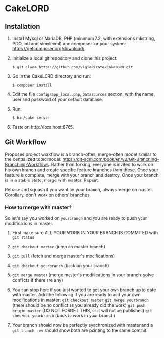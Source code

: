 # CakeLORD

## Installation

1. Install Mysql or MariaDB, PHP (minimum 7.2, with extensions mbstring, PDO, intl and simplexml) and composer for your system: https://getcomposer.org/download/

2. Initialize a local git repository and clone this project:

       $ git clone https://github.com/VigiePirate/CakeLORD.git

3. Go in the CakeLORD directory and run:

       $ composer install

4. Edit the file `config/app_local.php`, `Datasources` section, with the name, user and password of your default database.

5. Run:

       $ bin/cake server

6. Taste on http://localhost:8765.

## Git Workflow

Proposed project workflow is a branch-often, merge-often model similar to the centralized topic model: https://git-scm.com/book/en/v2/Git-Branching-Branching-Workflows. Rather than forking, everyone is invited to work on his own branch and create specific feature branches from these. Once your feature is complete, merge with your branch and destroy. Once your branch is in a stable state, merge with master. Repeat.

Rebase and squash if you want on your branch, always merge on master. Corollary: don't work on others' branches.

### How to merge with master?

So let's say you worked on `yourbranch` and you are ready to push your modifications in master.

1. First make sure ALL YOUR WORK IN YOUR BRANCH IS COMMITED with `git status`

2. `git checkout master` (jump on master branch)

3. `git pull` (fetch and merge master's modifications)

4. `git checkout yourbranch` (back on your branch)

5. `git merge master` (merge master's modifications in your branch: solve conflicts if there are any)

6. You can stop here if you just wanted to get your own branch up to date with master. Add the following if you are ready to add your own modifications in master:
`git checkout master`
`git merge yourbranch` (there should be no conflict as you already did the work)
`git push origin master` (DO NOT FORGET THIS, or it will not be published)
`git checkout yourbranch` (back to work in your branch)

7. Your branch should now be perfectly synchronized with master and a `git branch -vv` should show both are pointing to the same commit.
